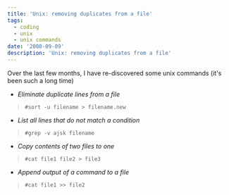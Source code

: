 ```yaml
---
title: 'Unix: removing duplicates from a file'
tags:
  - coding
  - unix
  - unix commands
date: '2008-09-09'
description: 'Unix: removing duplicates from a file'
---
```


Over the last few months, I have re-discovered some unix commands (it's been such a long time)

* _Eliminate duplicate lines from a file_

> `#sort -u filename > filename.new`

* _List all lines that do not match a condition_

> `#grep -v ajsk filename`

* _Copy contents of two files to one_

> `#cat file1 file2 > file3`

* _Append output of a command to a file_

> `#cat file1 >> file2`
